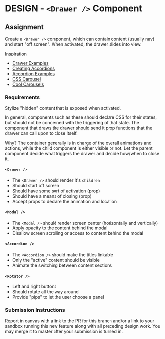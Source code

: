 # DESIGN - `<Drawer />` Component

## Assignment
Create a `<Drawer />` component, which can contain content (usually nav) and start "off screen". When activated, the drawer slides into view.

Inspiration 

* [Drawer Examples](http://mac81.github.io/pure-drawer/)
* [Creating Accordions](https://www.hongkiat.com/blog/css-only-accordion/)
* [Accordion Examples](https://1stwebdesigner.com/css-accordion-menu-methods/)
* [CSS Carousel](https://codeburst.io/how-to-pure-css-carousel-ce1a8cb231c8)    
* [Cool Carousels](https://coolcarousels.frebsite.nl/)

### Requirements
Stylize "hidden" content that is exposed when activated.

In general, components such as these should declare CSS for their states, but should not be concerned with the triggering of that state. The component that draws the drawer should send it prop functions that the drawer can call upon to close itself.

Why? The container generally is in charge of the overall animations and actions, while the child component is either visible or not. Let the parent component decide what triggers the drawer and decide how/when to close it.


#### `<Drawer />`
* The `<Drawer />` should render it's `children`
* Should start off screen
* Should have some sort of activation (prop)
* Should have a means of closing (prop)
* Accept props to declare the animation and location

#### `<Modal />`
* The `<Modal />` should render screen center (horizontally and vertically)
* Apply opacity to the content behind the modal
* Disallow screen scrolling or access to content behind the modal

#### `<Accordion />`
* The `<Accordion />` should make the titles linkable
* Only the "active" content should be visible
* Animate the switching between content sections

#### `<Rotator />`
* Left and right buttons
* Should rotate all the way around
* Provide "pips" to let the user choose a panel



### Submission Instructions
Report in canvas with a link to the PR for this branch and/or a link to your sandbox running this new feature along with all preceding design work.  You may merge it to master after your submission is turned in.
